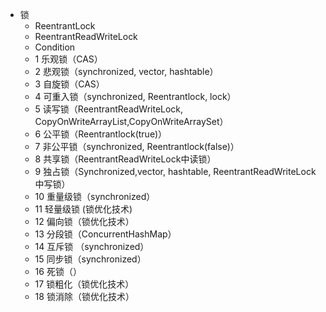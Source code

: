 * 锁
  * ReentrantLock
  * ReentrantReadWriteLock
  * Condition
  * 1 乐观锁（CAS）
  * 2 悲观锁（synchronized, vector, hashtable）
  * 3 自旋锁（CAS）
  * 4 可重入锁（synchronized, Reentrantlock, lock）
  * 5 读写锁（ReentrantReadWriteLock, CopyOnWriteArrayList,CopyOnWriteArraySet）
  * 6 公平锁（Reentrantlock(true)）
  * 7 非公平锁（synchronized, Reentrantlock(false)）
  * 8 共享锁（ReentrantReadWriteLock中读锁）
  * 9 独占锁（Synchronized,vector, hashtable, ReentrantReadWriteLock中写锁）
  * 10 重量级锁（synchronized）
  * 11 轻量级锁 (锁优化技术)
  * 12 偏向锁（锁优化技术）
  * 13 分段锁（ConcurrentHashMap）
  * 14 互斥锁 （synchronized）
  * 15 同步锁（synchronized）
  * 16 死锁（）
  * 17 锁粗化（锁优化技术）
  * 18 锁消除（锁优化技术）
